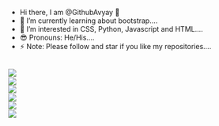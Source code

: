 - Hi there, I am @GithubAvyay 👋
- 🌱 I’m currently learning about bootstrap....
- 👀 I’m interested in CSS, Python, Javascript and HTML....
- 😎 Pronouns: He/His....
- ⚡ Note: Please follow and star if you like my repositories....

<br>
<img src='https://github-readme-stats.vercel.app/api?username=GithubAvyay&show_icons=true&theme=merko&count_private=true&line_height=40' align="left" />
<br>
<img src='https://github-readme-stats.vercel.app/api/top-langs/?username=GithubAvyay&theme=tokyonight&hide_langs_below=4' align="middle" />
<br>
<img src='https://github-readme-stats.vercel.app/api?username=123452123-codr&show_icons=true&theme=merko&count_private=true&line_height=40' align="left" />
<br>
<img src='https://github-readme-stats.vercel.app/api/top-langs/?username=123452123-codr&theme=tokyonight&hide_langs_below=4' align="middle" />
<br>
<img src='https://github-readme-stats.vercel.app/api?username=Anjor-Srivastava&show_icons=true&theme=merko&count_private=true&line_height=40' align="left" />
<br>
<img src='https://github-readme-stats.vercel.app/api/top-langs/?username=Anjor-Srivastava&theme=tokyonight&hide_langs_below=4' align=
